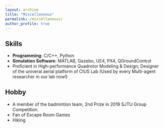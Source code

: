 ```yaml
---
layout: archive
title: "Miscellaneous"
permalink: /miscellaneous/
author_profile: true
---
```

## Skills
* **Programming**: C/C++, Python
* **Simulation Software**: MATLAB, Gazebo, UE4, PX4, QGroundControl
* Proficient in High-performance Quadrotor Modeling & Design; Designer of the univeral aerial platform of CIUS Lab (Used by every Multi-agent researcher in our lab now!)


## Hobby
* A member of the badmintion team, 2nd Prize in 2019 SJTU Group Competition. 
* Fan of Escape Room Games
* Hiking
